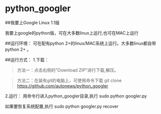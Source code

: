 python_googler
==============
##我要上Google Linux 1.1版

我要上google的python版，可在大多数linux上运行,也可在MAC上运行

##运行环境：
可在配有python 2+的linux/MAC系统上运行。大多数linux都自带python 2+ 。

##运行方式：
1.下载：
>方法一：点击右侧的"Download ZIP"进行下载,解压。

>方法二：在装有git的电脑上，可使用命令下载
    git clone https://github.com/autonews/python_googler

2.运行：
用命令行进入python_googler目录,执行
    sudo python googler.py

如果要恢复系统配置,执行
    sudo python googler.py recover

